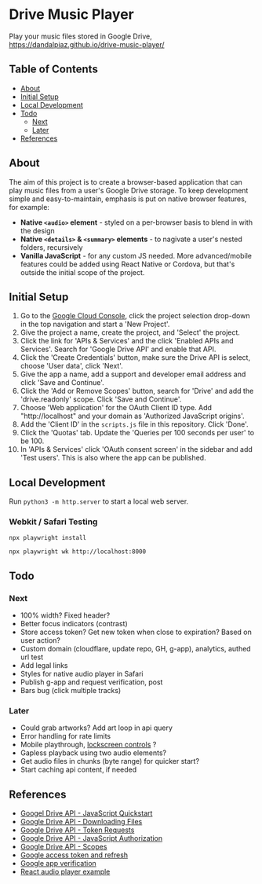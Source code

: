 
# Drive Music Player

Play your music files stored in Google Drive, https://dandalpiaz.github.io/drive-music-player/

## Table of Contents

- [About](#about)
- [Initial Setup](#initial-setup)
- [Local Development](#local-development)
- [Todo](#todo)
    - [Next](#next)
    - [Later](#later)
- [References](#references)

## About

The aim of this project is to create a browser-based application that can play music files from a user's Google Drive storage. To keep development simple and easy-to-maintain, emphasis is put on native browser features, for example:

- **Native `<audio>` element** - styled on a per-browser basis to blend in with the design
- **Native `<details>` & `<summary>` elements** - to nagivate a user's nested folders, recursively
- **Vanilla JavaScript** - for any custom JS needed. More advanced/mobile features could be added using React Native or Cordova, but that's outside the initial scope of the project.

## Initial Setup

1. Go to the [Google Cloud Console](https://console.cloud.google.com/), click the project selection drop-down in the top navigation and start a 'New Project'.
2. Give the project a name, create the project, and 'Select' the project. 
3. Click the link for 'APIs & Services' and the click 'Enabled APIs and Services'. Search for 'Google Drive API' and enable that API.
4. Click the 'Create Credentials' button, make sure the Drive API is select, choose 'User data', click 'Next'. 
5. Give the app a name, add a support and developer email address and click 'Save and Continue'. 
6. Click the 'Add or Remove Scopes' button, search for 'Drive' and add the 'drive.readonly' scope. Click 'Save and Continue'.
7. Choose 'Web application' for the OAuth Client ID type. Add "http://localhost" and your domain as 'Authorized JavaScript origins'.
8. Add the 'Client ID' in the `scripts.js` file in this repository. Click 'Done'.
9. Click the 'Quotas' tab. Update the 'Queries per 100 seconds per user' to be 100.
10. In 'APIs & Services' click 'OAuth consent screen' in the sidebar and add 'Test users'. This is also where the app can be published.

## Local Development

Run `python3 -m http.server` to start a local web server. 

### Webkit / Safari Testing

```
npx playwright install

npx playwright wk http://localhost:8000
```

## Todo

### Next

- 100% width? Fixed header?
- Better focus indicators (contrast)
- Store access token? Get new token when close to expiration? Based on user action?
- Custom domain (cloudflare, update repo, GH, g-app), analytics, authed url test
- Add legal links
- Styles for native audio player in Safari
- Publish g-app and request verification, post
- Bars bug (click multiple tracks)

### Later

- Could grab artworks? Add art loop in api query
- Error handling for rate limits
- Mobile playthrough, [lockscreen controls](https://web.dev/media-session/) ?
- Gapless playback using two audio elements?
- Get audio files in chunks (byte range) for quicker start?
- Start caching api content, if needed

## References

- [Googel Drive API - JavaScript Quickstart](https://developers.google.com/drive/api/quickstart/js)
- [Google Drive API - Downloading Files](https://developers.google.com/drive/api/v3/manage-downloads)
- [Google Drive API - Token Requests](https://developers.google.com/identity/oauth2/web/guides/use-token-model)
- [Google Drive API - JavaScript Authorization](https://developers.google.com/identity/oauth2/web/reference/js-reference)
- [Google Drive API - Scopes](https://developers.google.com/drive/api/guides/api-specific-auth)
- [Google access token and refresh](https://stackoverflow.com/questions/72855090/google-oauth-session-lost-after-page-reload-javascript)
- [Google app verification](https://support.google.com/cloud/answer/13463073)
- [React audio player example](https://codesandbox.io/s/react-w877cp)

